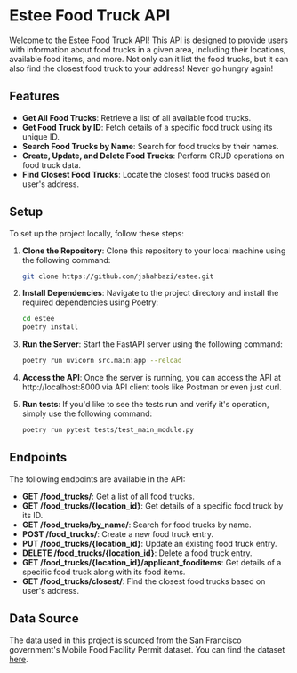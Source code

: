 # Estee Food Truck API

Welcome to the Estee Food Truck API! This API is designed to provide users with information about food trucks in a given area, including their locations, available food items, and more. Not only can it list the food trucks, but it can also find the closest food truck to your address!  Never go hungry again!

## Features

- **Get All Food Trucks**: Retrieve a list of all available food trucks.
- **Get Food Truck by ID**: Fetch details of a specific food truck using its unique ID.
- **Search Food Trucks by Name**: Search for food trucks by their names.
- **Create, Update, and Delete Food Trucks**: Perform CRUD operations on food truck data.
- **Find Closest Food Trucks**: Locate the closest food trucks based on user's address.

## Setup

To set up the project locally, follow these steps:

1. **Clone the Repository**: Clone this repository to your local machine using the following command:

   ```bash
   git clone https://github.com/jshahbazi/estee.git
   ```

2. **Install Dependencies**: Navigate to the project directory and install the required dependencies using Poetry:

    ```bash
    cd estee
    poetry install
    ````

3. **Run the Server**: Start the FastAPI server using the following command:

    ```bash
    poetry run uvicorn src.main:app --reload
    ```

4. **Access the API**: Once the server is running, you can access the API at http://localhost:8000 via API client tools like Postman or even just curl.

5. **Run tests**: If you'd like to see the tests run and verify it's operation, simply use the following command:

    ```bash
    poetry run pytest tests/test_main_module.py
    ```

## Endpoints

The following endpoints are available in the API:

- **GET /food_trucks/**: Get a list of all food trucks.
- **GET /food_trucks/{location_id}**: Get details of a specific food truck by its ID.
- **GET /food_trucks/by_name/**: Search for food trucks by name.
- **POST /food_trucks/**: Create a new food truck entry.
- **PUT /food_trucks/{location_id}**: Update an existing food truck entry.
- **DELETE /food_trucks/{location_id}**: Delete a food truck entry.
- **GET /food_trucks/{location_id}/applicant_fooditems**: Get details of a specific food truck along with its food items.
- **GET /food_trucks/closest/**: Find the closest food trucks based on user's address.


## Data Source

The data used in this project is sourced from the San Francisco government's Mobile Food Facility Permit dataset. You can find the dataset [here](https://data.sfgov.org/api/views/rqzj-sfat/rows.csv).